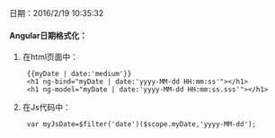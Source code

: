 日期：2016/2/19 10:35:32 

#### Angular日期格式化：
1. 在html页面中：

        {{myDate | date:'medium'}}
        <h1 ng-bind="myDate | date:'yyyy-MM-dd HH:mm:ss'"></h1>
        <h1 ng-model="myDate | date:'yyyy-MM-dd HH:mm:ss.sss'"></h1>

2. 在Js代码中：

        var myJsDate=$filter('date')($scope.myDate,'yyyy-MM-dd');

